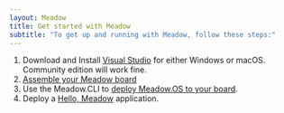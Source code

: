 ```yaml
---
layout: Meadow
title: Get started with Meadow
subtitle: "To get up and running with Meadow, follow these steps:"
---
```


 1. Download and Install [Visual Studio](https://visualstudio.microsoft.com/) for either Windows or macOS. Community edition will work fine.
 2. [Assemble your Meadow board](/Meadow/Getting_Started/Assemble_Meadow/)
 3. Use the Meadow.CLI to [deploy Meadow.OS to your board](/Meadow/Getting_Started/Deploying_Meadow/).
 4. Deploy a [Hello, Meadow](/Meadow/Getting_Started/MCUs/F7_Feather/) application.
